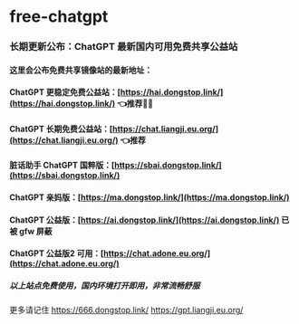 # free-chatgpt
### 长期更新公布：ChatGPT 最新国内可用免费共享公益站
#### 这里会公布免费共享镜像站的最新地址：
#### ChatGPT 更稳定免费公益站：[https://hai.dongstop.link/](https://hai.dongstop.link/) 👈推荐🤞🤞
#### ChatGPT 长期免费公益站：[https://chat.liangji.eu.org/](https://chat.liangji.eu.org/) 👈推荐
#### 脏话助手 ChatGPT 国粹版：[https://sbai.dongstop.link/](https://sbai.dongstop.link/)
#### ChatGPT 亲妈版：[https://ma.dongstop.link/](https://ma.dongstop.link/)
#### ChatGPT 公益版：[https://ai.dongstop.link/](https://ai.dongstop.link/) 已被 gfw 屏蔽
#### ChatGPT 公益版2 可用：[https://chat.adone.eu.org/](https://chat.adone.eu.org/) 
##### 以上站点免费使用，国内环境打开即用，非常流畅舒服

更多请记住 https://666.dongstop.link/
https://gpt.liangji.eu.org/ 
